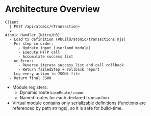 
# Architecture Overview

```
Client
  | POST /api/atomic/<Transaction>
  v
Atomic Handler (Nitro/H3)
  - Load tx definition (#build/atomic/transactions.mjs)
  - For step in order:
      - Hydrate input (userland module)
      - Execute HTTP call
      - Accumulate success list
    on Error:
      - Reverse iterate success list and call rollback
      - Return failedStep + rollback report
  - Log every action to JSONL file
  - Return final JSON
```

- Module registers:
  - Dynamic route `baseRoute/:name`
  - Named routes for each declared transaction
- Virtual module contains only serializable definitions (functions are referenced by path strings), so it is safe for build-time.
